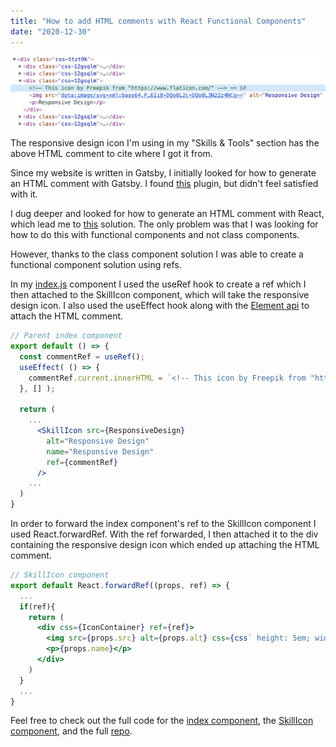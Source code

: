 ```yaml
---
title: "How to add HTML comments with React Functional Components"
date: "2020-12-30"
---
```


![](../../images/html-comments-react/html-icon-inspection.png)

The responsive design icon I'm using in my "Skills & Tools" section has the above HTML comment to cite where I got it from.

Since my website is written in Gatsby, I initially looked for how to generate an HTML comment with Gatsby. I found [this](https://www.gatsbyjs.com/plugins/gatsby-plugin-html-comments/) plugin, but didn't feel satisfied with it.

I dug deeper and looked for how to generate an HTML comment with React, which lead me to [this](https://gist.github.com/alexeychikk/bfe72a072a9a962f2da900b6151e4aae) solution. The only problem was that I was looking for how to do this with functional components and not class components.

However, thanks to the class component solution I was able to create a functional component solution using refs.

In my [index.js](https://github.com/enrique-cardenas/personal-website/blob/master/src/pages/index.js) component I used the useRef hook to create a ref which I then attached to the SkillIcon component, which will take the responsive design icon. I also used the useEffect hook along with the [Element api](https://developer.mozilla.org/en-US/docs/Web/API/Element/innerHTML) to attach the HTML comment. 

```jsx
// Parent index component
export default () => {
  const commentRef = useRef();
  useEffect( () => {
    commentRef.current.innerHTML = `<!-- This icon by Freepik from "https://www.flaticon.com/" --> ${commentRef.current.innerHTML}`;
  }, [] );

  return (
    ...
      <SkillIcon src={ResponsiveDesign} 
        alt="Responsive Design" 
        name="Responsive Design" 
        ref={commentRef}
      />
    ...
  )
}
```

In order to forward the index component's ref to the SkillIcon component I used React.forwardRef. With the ref forwarded, I then attached it to the div containing the responsive design icon which ended up attaching the HTML comment.


```jsx
// SkillIcon component
export default React.forwardRef((props, ref) => {
  ...
  if(ref){
    return (
      <div css={IconContainer} ref={ref}>
        <img src={props.src} alt={props.alt} css={css` height: 5em; width: 5em;`}/>
        <p>{props.name}</p>
      </div>
    )
  }
  ...
}
```

Feel free to check out the full code for the [index component](https://github.com/enrique-cardenas/personal-website/blob/master/src/pages/index.js), the [SkillIcon component](https://github.com/enrique-cardenas/personal-website/blob/master/src/components/SkillIcon.js), and the full [repo](https://github.com/enrique-cardenas/personal-website).


